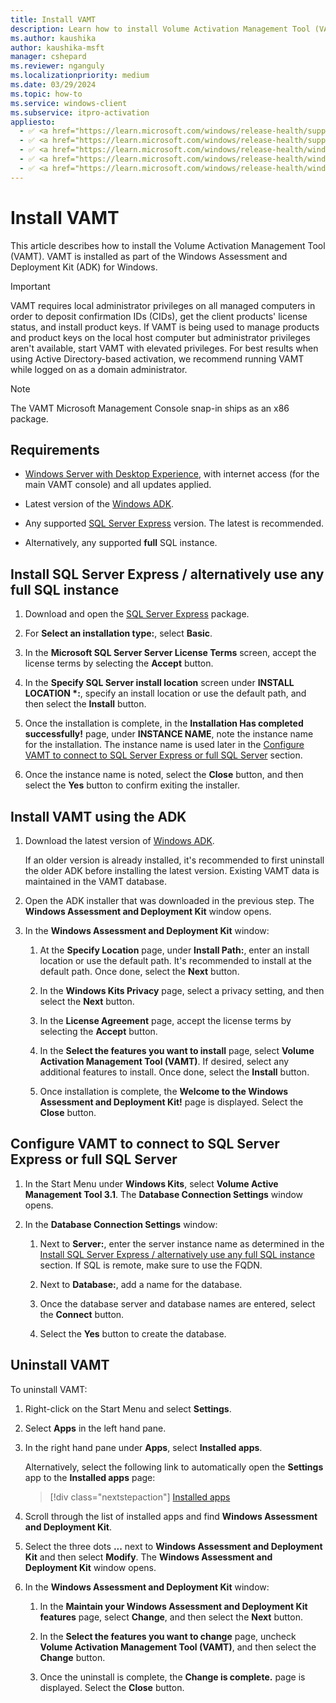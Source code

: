 ```yaml
---
title: Install VAMT
description: Learn how to install Volume Activation Management Tool (VAMT) as part of the Windows Assessment and Deployment Kit (ADK) for Windows.
ms.author: kaushika
author: kaushika-msft
manager: cshepard
ms.reviewer: nganguly
ms.localizationpriority: medium
ms.date: 03/29/2024
ms.topic: how-to
ms.service: windows-client
ms.subservice: itpro-activation
appliesto:
  - ✅ <a href="https://learn.microsoft.com/windows/release-health/supported-versions-windows-client" target="_blank">Windows 11</a>
  - ✅ <a href="https://learn.microsoft.com/windows/release-health/supported-versions-windows-client" target="_blank">Windows 10</a>
  - ✅ <a href="https://learn.microsoft.com/windows/release-health/windows-server-release-info" target="_blank">Windows Server 2022</a>
  - ✅ <a href="https://learn.microsoft.com/windows/release-health/windows-server-release-info" target="_blank">Windows Server 2019</a>
  - ✅ <a href="https://learn.microsoft.com/windows/release-health/windows-server-release-info" target="_blank">Windows Server 2016</a>
---
```


# Install VAMT

This article describes how to install the Volume Activation Management Tool (VAMT). VAMT is installed as part of the Windows Assessment and Deployment Kit (ADK) for Windows.

> [!IMPORTANT]
>
> VAMT requires local administrator privileges on all managed computers in order to deposit confirmation IDs (CIDs), get the client products' license status, and install product keys. If VAMT is being used to manage products and product keys on the local host computer but administrator privileges aren't available, start VAMT with elevated privileges. For best results when using Active Directory-based activation, we recommend running VAMT while logged on as a domain administrator.

> [!NOTE]
>
> The VAMT Microsoft Management Console snap-in ships as an x86 package.

## Requirements

- [Windows Server with Desktop Experience](/windows-server/get-started/getting-started-with-server-with-desktop-experience), with internet access (for the main VAMT console) and all updates applied.

- Latest version of the [Windows ADK](/windows-hardware/get-started/adk-install).

- Any supported [SQL Server Express](https://www.microsoft.com/sql-server/sql-server-downloads) version. The latest is recommended.

- Alternatively, any supported **full** SQL instance.

## Install SQL Server Express / alternatively use any full SQL instance

1. Download and open the [SQL Server Express](https://aka.ms/sqlexpress) package.

1. For **Select an installation type:**, select **Basic**.

1. In the **Microsoft SQL Server Server License Terms** screen, accept the license terms by selecting the **Accept** button.

1. In the **Specify SQL Server install location** screen under **INSTALL LOCATION \*:**, specify an install location or use the default path, and then select the **Install** button.

1. Once the installation is complete, in the **Installation Has completed successfully!** page, under **INSTANCE NAME**, note the instance name for the installation. The instance name is used later in the [Configure VAMT to connect to SQL Server Express or full SQL Server](#configure-vamt-to-connect-to-sql-server-express-or-full-sql-server) section.

1. Once the instance name is noted, select the **Close** button, and then select the **Yes** button to confirm exiting the installer.

## Install VAMT using the ADK

1. Download the latest version of [Windows ADK](/windows-hardware/get-started/adk-install).

   If an older version is already installed, it's recommended to first uninstall the older ADK before installing the latest version. Existing VAMT data is maintained in the VAMT database.

1. Open the ADK installer that was downloaded in the previous step. The **Windows Assessment and Deployment Kit** window opens.

1. In the **Windows Assessment and Deployment Kit** window:

   1. At the **Specify Location** page, under **Install Path:**, enter an install location or use the default path. It's recommended to install at the default path. Once done, select the **Next** button.

   1. In the **Windows Kits Privacy** page, select a privacy setting, and then select the **Next** button.

   1. In the **License Agreement** page, accept the license terms by selecting the **Accept** button.

   1. In the **Select the features you want to install** page, select **Volume Activation Management Tool (VAMT)**. If desired, select any additional features to install. Once done, select the **Install** button.

   1. Once installation is complete, the **Welcome to the Windows Assessment and Deployment Kit!** page is displayed. Select the **Close** button.

## Configure VAMT to connect to SQL Server Express or full SQL Server

1. In the Start Menu under **Windows Kits**, select **Volume Active Management Tool 3.1**. The **Database Connection Settings** window opens.

1. In the **Database Connection Settings** window:

   1. Next to **Server:**, enter the server instance name as determined in the [Install SQL Server Express / alternatively use any full SQL instance](#install-sql-server-express--alternatively-use-any-full-sql-instance) section. If SQL is remote, make sure to use the FQDN.

   1. Next to **Database:**, add a name for the database.

   1. Once the database server and database names are entered, select the **Connect** button.

   1. Select the **Yes** button to create the database.

## Uninstall VAMT

To uninstall VAMT:

1. Right-click on the Start Menu and select **Settings**.

1. Select **Apps** in the left hand pane.

1. In the right hand pane under **Apps**, select **Installed apps**.

   Alternatively, select the following link to automatically open the **Settings** app to the **Installed apps** page:

   > [!div class="nextstepaction"]
   > [Installed apps](ms-settings:appsfeatures)

1. Scroll through the list of installed apps and find **Windows Assessment and Deployment Kit**.

1. Select the three dots **...** next to **Windows Assessment and Deployment Kit** and then select **Modify**. The **Windows Assessment and Deployment Kit** window opens.

1. In the **Windows Assessment and Deployment Kit** window:

   1. In the **Maintain your Windows Assessment and Deployment Kit features** page, select **Change**, and then select the **Next** button.

   1. In the **Select the features you want to change** page, uncheck **Volume Activation Management Tool (VAMT)**, and then select the **Change** button.

   1. Once the uninstall is complete, the **Change is complete.** page is displayed. Select the **Close** button.
